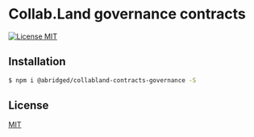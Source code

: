 # Collab.Land governance contracts

[![License MIT][license-image]][license-url]

## Installation

```bash
$ npm i @abridged/collabland-contracts-governance -S
```

## License

[MIT][license-url]

[license-image]: https://img.shields.io/badge/License-MIT-yellow.svg
[license-url]: https://github.com/abridged/collabland-contracts/blob/master/LICENSE